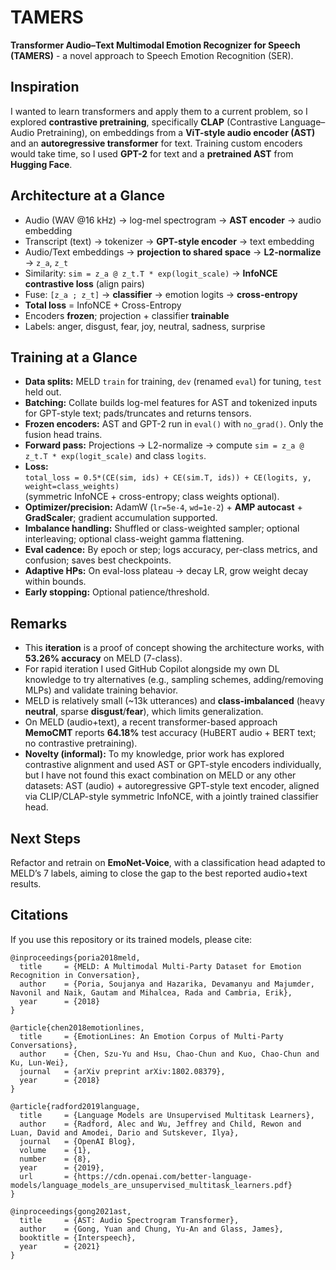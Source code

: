 # TAMERS
**Transformer Audio–Text Multimodal Emotion Recognizer for Speech (TAMERS)** - a novel approach to Speech Emotion Recognition (SER).

## Inspiration

I wanted to learn transformers and apply them to a current problem, so I explored **contrastive pretraining**, specifically **CLAP** (Contrastive Language–Audio Pretraining), on embeddings from a **ViT-style audio encoder (AST)** and an **autoregressive transformer** for text. Training custom encoders would take time, so I used **GPT-2** for text and a **pretrained AST** from **Hugging Face**.

## Architecture at a Glance

- Audio (WAV @16 kHz) -> log-mel spectrogram -> **AST encoder** -> audio embedding  
- Transcript (text) -> tokenizer -> **GPT-style encoder** -> text embedding  
- Audio/Text embeddings -> **projection to shared space** -> **L2-normalize** -> `z_a`, `z_t`  
- Similarity: `sim = z_a @ z_t.T * exp(logit_scale)` -> **InfoNCE contrastive loss** (align pairs)  
- Fuse: `[z_a ; z_t]` -> **classifier** -> emotion logits -> **cross-entropy**  
- **Total loss** = InfoNCE + Cross-Entropy  
- Encoders **frozen**; projection + classifier **trainable**  
- Labels: anger, disgust, fear, joy, neutral, sadness, surprise

## Training at a Glance

- **Data splits:** MELD `train` for training, `dev` (renamed `eval`) for tuning, `test` held out.  
- **Batching:** Collate builds log-mel features for AST and tokenized inputs for GPT-style text; pads/truncates and returns tensors.  
- **Frozen encoders:** AST and GPT-2 run in `eval()` with `no_grad()`. Only the fusion head trains.  
- **Forward pass:** Projections -> L2-normalize -> compute `sim = z_a @ z_t.T * exp(logit_scale)` and class `logits`.  
- **Loss:**  
  `total_loss = 0.5*(CE(sim, ids) + CE(sim.T, ids)) + CE(logits, y, weight=class_weights)`  
  (symmetric InfoNCE + cross-entropy; class weights optional).  
- **Optimizer/precision:** AdamW (`lr=5e-4`, `wd=1e-2`) + **AMP autocast** + **GradScaler**; gradient accumulation supported.  
- **Imbalance handling:** Shuffled or class-weighted sampler; optional interleaving; optional class-weight gamma flattening.  
- **Eval cadence:** By epoch or step; logs accuracy, per-class metrics, and confusion; saves best checkpoints.  
- **Adaptive HPs:** On eval-loss plateau -> decay LR, grow weight decay within bounds.  
- **Early stopping:** Optional patience/threshold.

## Remarks

- This **iteration** is a proof of concept showing the architecture works, with **53.26% accuracy** on MELD (7-class).  
- For rapid iteration I used GitHub Copilot alongside my own DL knowledge to try alternatives (e.g., sampling schemes, adding/removing MLPs) and validate training behavior.  
- MELD is relatively small (~13k utterances) and **class-imbalanced** (heavy **neutral**, sparse **disgust**/**fear**), which limits generalization.  
- On MELD (audio+text), a recent transformer-based approach **MemoCMT** reports **64.18%** test accuracy (HuBERT audio + BERT text; no contrastive pretraining).  
- **Novelty (informal):** To my knowledge, prior work has explored contrastive alignment and used AST or GPT-style encoders individually, but I have not found this exact combination on MELD or any other datasets: AST (audio) + autoregressive GPT-style text encoder, aligned via CLIP/CLAP-style symmetric InfoNCE, with a jointly trained classifier head.

## Next Steps

Refactor and retrain on **EmoNet-Voice**, with a classification head adapted to MELD’s 7 labels, aiming to close the gap to the best reported audio+text results.

## Citations

If you use this repository or its trained models, please cite:
```
@inproceedings{poria2018meld,
  title     = {MELD: A Multimodal Multi-Party Dataset for Emotion Recognition in Conversation},
  author    = {Poria, Soujanya and Hazarika, Devamanyu and Majumder, Navonil and Naik, Gautam and Mihalcea, Rada and Cambria, Erik},
  year      = {2018}
}
```

```
@article{chen2018emotionlines,
  title     = {EmotionLines: An Emotion Corpus of Multi-Party Conversations},
  author    = {Chen, Szu-Yu and Hsu, Chao-Chun and Kuo, Chao-Chun and Ku, Lun-Wei},
  journal   = {arXiv preprint arXiv:1802.08379},
  year      = {2018}
}
```

```
@article{radford2019language,
  title     = {Language Models are Unsupervised Multitask Learners},
  author    = {Radford, Alec and Wu, Jeffrey and Child, Rewon and Luan, David and Amodei, Dario and Sutskever, Ilya},
  journal   = {OpenAI Blog},
  volume    = {1},
  number    = {8},
  year      = {2019},
  url       = {https://cdn.openai.com/better-language-models/language_models_are_unsupervised_multitask_learners.pdf}
}
```

```
@inproceedings{gong2021ast,
  title     = {AST: Audio Spectrogram Transformer},
  author    = {Gong, Yuan and Chung, Yu-An and Glass, James},
  booktitle = {Interspeech},
  year      = {2021}
}
```
